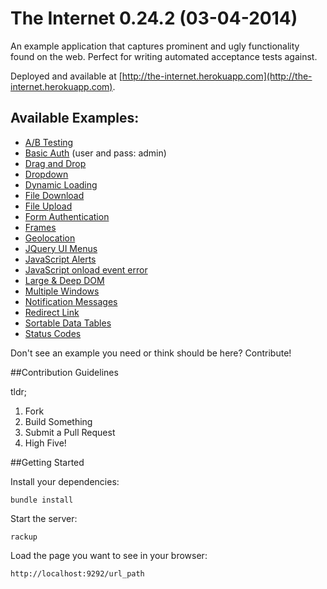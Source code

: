 # The Internet 0.24.2 (03-04-2014)

An example application that captures prominent and ugly functionality found on the web. Perfect for writing automated acceptance tests against.

Deployed and available at [http://the-internet.herokuapp.com](http://the-internet.herokuapp.com).

## Available Examples:

+ [A/B Testing](http://the-internet.herokuapp.com/abtest)
+ [Basic Auth](http://the-internet.herokuapp.com/basic_auth) (user and pass: admin)
+ [Drag and Drop](http://the-internet.herokuapp.com/drag_and_drop)
+ [Dropdown](http://the-internet.herokuapp.com/dropdown)
+ [Dynamic Loading](http://the-internet.herokuapp.com/dynamic_loading)
+ [File Download](http://the-internet.herokuapp.com/download)
+ [File Upload](http://the-internet.herokuapp.com/upload)
+ [Form Authentication](http://the-internet.herokuapp.com/login)
+ [Frames](http://the-internet.herokuapp.com/frames)
+ [Geolocation](http://the-internet.herokuapp.com/geolocation)
+ [JQuery UI Menus](http://the-internet.herokuapp.com/jqueryui/menu)
+ [JavaScript Alerts](http://the-internet.herokuapp.com/javascript_alerts)
+ [JavaScript onload event error](http://the-internet.herokuapp.com/javascript_error)
+ [Large & Deep DOM](http://the-internet.herokuapp.com/large)
+ [Multiple Windows](http://the-internet.herokuapp.com/windows)
+ [Notification Messages](http://the-internet.herokuapp.com/notification_message)
+ [Redirect Link](http://the-internet.herokuapp.com/redirector)
+ [Sortable Data Tables](http://the-internet.herokuapp.com/tables)
+ [Status Codes](http://the-internet.herokuapp.com/status_codes)


Don't see an example you need or think should be here? Contribute!

##Contribution Guidelines

tldr;

1. Fork
2. Build Something
3. Submit a Pull Request
4. High Five!

##Getting Started

Install your dependencies:

    bundle install

Start the server:

    rackup

Load the page you want to see in your browser:

    http://localhost:9292/url_path
